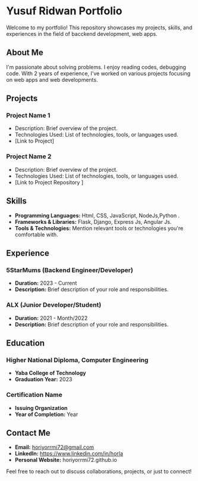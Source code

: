 # Yusuf Ridwan Portfolio

Welcome to my portfolio! This repository showcases my projects, skills, and experiences in the field of bacckend development, web apps.

## About Me

I'm passionate about solving problems. I enjoy reading codes, debugging code. With 2 years of experience, I've worked on various projects focusing on web apps and web developments.

## Projects

### Project Name 1
- Description: Brief overview of the project.
- Technologies Used: List of technologies, tools, or languages used.
- [Link to Project]

### Project Name 2
- Description: Brief overview of the project.
- Technologies Used: List of technologies, tools, or languages used.
- [Link to Project Repository ]


## Skills

- **Programming Languages:** Html, CSS, JavaScript, NodeJs,Python .
- **Frameworks & Libraries:** Flask, Django, Express Js, Angular Js.
- **Tools & Technologies:** Mention relevant tools or technologies you're comfortable with.

## Experience

### 5StarMums (Backend Engineer/Developer)
- **Duration:** 2023 - Current
- **Description:** Brief description of your role and responsibilities.

### ALX  (Junior Developer/Student)
- **Duration:** 2021 - Month/2022
- **Description:** Brief description of your role and responsibilities.

<!-- Add more experiences as necessary -->

## Education

### Higher National Diploma, Computer Engineering
- **Yaba College of Technology**
- **Graduation Year:** 2023

### Certification Name
- **Issuing Organization**
- **Year of Completion:** Year

## Contact Me

- **Email:** horiyorrmi72@gmail.com
- **LinkedIn:** https://www.linkedin.com/in/horla
- **Personal Website:** horiyorrmi72.github.io

Feel free to reach out to discuss collaborations, projects, or just to connect!


